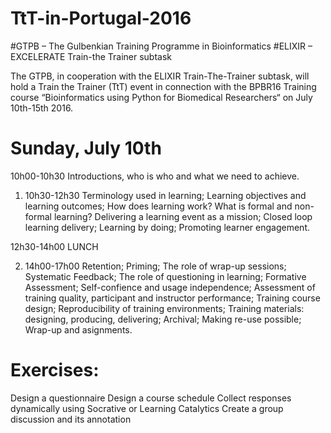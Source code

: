 # TtT-in-Portugal-2016
#GTPB – The Gulbenkian Training Programme in Bioinformatics
#ELIXIR – EXCELERATE Train-the Trainer subtask

The GTPB, in cooperation with the ELIXIR Train-The-Trainer subtask, will hold a Train the Trainer (TtT) event in connection with the BPBR16 Training course “Bioinformatics using Python for Biomedical Researchers“ on July 10th-15th 2016.

# Sunday, July 10th

 10h00-10h30 Introductions, who is who and what we need to achieve.

1. 10h30-12h30
  Terminology used in learning; 
  Learning objectives and learning outcomes;
  How does learning work?
  What is formal and non-formal learning?
  Delivering a learning event as a mission;
  Closed loop learning delivery;
  Learning by doing;
  Promoting learner engagement.

 12h30-14h00 LUNCH

2. 14h00-17h00 
  Retention;
  Priming; 
  The role of wrap-up sessions;
  Systematic Feedback;
  The role of questioning in learning; Formative Assessment;
  Self-confience and usage independence;
  Assessment of training quality, participant and instructor performance;
  Training course design;
  Reproducibility of training environments;
  Training materials: designing, producing, delivering; Archival; Making re-use possible;
  Wrap-up and asignments.

# Exercises:
  Design a questionnaire
  Design a course schedule
  Collect responses dynamically using Socrative or Learning Catalytics
  Create a group discussion and its annotation
  
